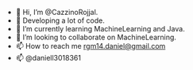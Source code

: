 - 👋 Hi, I’m @CazzinoRojjal.
- 👀 Developing a lot of code.
- 🌱 I’m currently learning MachineLearning and Java.
- 💞️ I’m looking to collaborate on MachineLearning.
- 📫 How to reach me rgm14.daniel@gmail.com
- 📫 @daniell3018361

<!---
CazzinoRojjal/CazzinoRojjal is a ✨ special ✨ repository because its `README.md` (this file) appears on your GitHub profile.
You can click the Preview link to take a look at your changes.
--->

